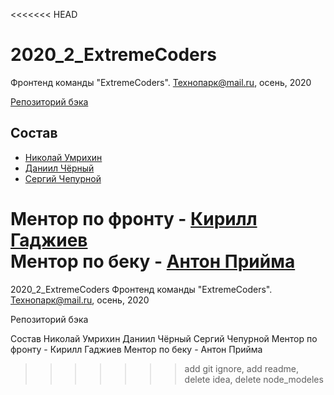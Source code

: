 <<<<<<< HEAD
# 2020_2_ExtremeCoders
Фронтенд команды "ExtremeCoders". Технопарк@mail.ru, осень, 2020

[Репозиторий бэка](https://github.com/go-park-mail-ru/2020_2_ExtremeCoders/)

## Состав

- [Николай Умрихин](https://github.com/lowsukuku)
- [Даниил Чёрный](https://github.com/Dellvin)
- [Сергий Чепурной](https://github.com/sergii1)

Ментор по фронту - [Кирилл Гаджиев](https://github.com/kirBMSTU) \
Ментор по беку - [Антон Прийма](https://github.com/antonpriyma)
=======
2020_2_ExtremeCoders
Фронтенд команды "ExtremeCoders". Технопарк@mail.ru, осень, 2020

Репозиторий бэка

Состав
Николай Умрихин
Даниил Чёрный
Сергий Чепурной
Ментор по фронту - Кирилл Гаджиев
Ментор по беку - Антон Прийма
>>>>>>> add git ignore, add readme, delete idea, delete node_modeles
